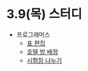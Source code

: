# 3.9(목) 스터디

- 프로그래머스
  - [표 편집](https://school.programmers.co.kr/learn/courses/30/lessons/81303)
  - [호텔 방 배정](https://school.programmers.co.kr/learn/courses/30/lessons/64063)
  - [시험장 나누기](https://school.programmers.co.kr/learn/courses/30/lessons/81305)
